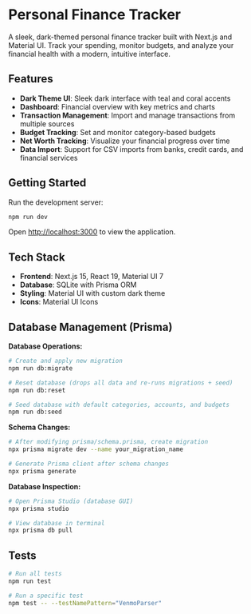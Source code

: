 # Personal Finance Tracker

A sleek, dark-themed personal finance tracker built with Next.js and Material UI. Track your spending, monitor budgets, and analyze your financial health with a modern, intuitive interface.

## Features

- **Dark Theme UI**: Sleek dark interface with teal and coral accents
- **Dashboard**: Financial overview with key metrics and charts
- **Transaction Management**: Import and manage transactions from multiple sources
- **Budget Tracking**: Set and monitor category-based budgets
- **Net Worth Tracking**: Visualize your financial progress over time
- **Data Import**: Support for CSV imports from banks, credit cards, and financial services

## Getting Started

Run the development server:

```bash
npm run dev
```

Open [http://localhost:3000](http://localhost:3000) to view the application.

## Tech Stack

- **Frontend**: Next.js 15, React 19, Material UI 7
- **Database**: SQLite with Prisma ORM
- **Styling**: Material UI with custom dark theme
- **Icons**: Material UI Icons

## Database Management (Prisma)

**Database Operations:**

```bash
# Create and apply new migration
npm run db:migrate

# Reset database (drops all data and re-runs migrations + seed)
npm run db:reset

# Seed database with default categories, accounts, and budgets
npm run db:seed
```

**Schema Changes:**

```bash
# After modifying prisma/schema.prisma, create migration
npx prisma migrate dev --name your_migration_name

# Generate Prisma client after schema changes
npx prisma generate
```

**Database Inspection:**

```bash
# Open Prisma Studio (database GUI)
npx prisma studio

# View database in terminal
npx prisma db pull
```

## Tests

```bash
# Run all tests
npm run test

# Run a specific test
npm test -- --testNamePattern="VenmoParser"
```
